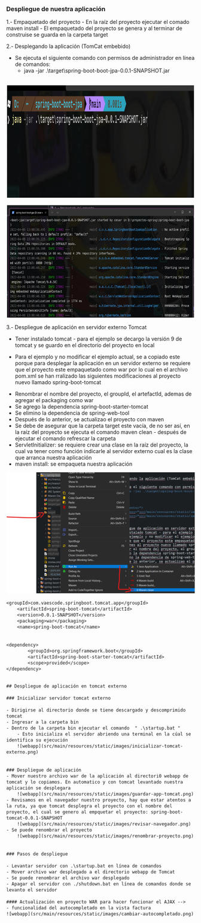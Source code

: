 ### Despliegue de nuestra aplicación 

1.- Empaquetado del proyecto
	- En la raíz del proyecto ejecutar el comado maven install
	- El empaquetado del proyecto se genera y al terminar de construise se guarda en la carpeta target
	
2.- Desplegando la aplicación (TomCat embebido)

+ Se ejecuta el siguiente comando con permisos de administrador en línea de comandos:  
	- 	java -jar .\target\spring-boot-boot-jpa-0.0.1-SNAPSHOT.jar <br/>
	<br/>

	
<p align="center">
      <img src="src/main/resources/static/images/comando.png" width="500" height="300" title="post-token"> <br/><br/>
      <img src="src/main/resources/static/images/ejecucion.png" width="500" height="300" title="gett-token">
</p>
	
3.- Despliegue de aplicación en servidor externo Tomcat
 + Tener instalado tomcat - para el ejemplo se decargo la versión 9 de tomcat y se guardo en el directorio del proyecto en local
 * Para el ejemplo y no modificar el ejemplo actual, se a copiado este porque para desplegar la aplicación en un servidor externo
 se requiere que el proyecto este empaquetado como war por lo cual en el archivo pom.xml se han rralizado las siguientes modificaciones al proyecto nuevo llamado spring-boot-tomcat
 - Renombrar el nombre del proyecto, el groupId, el artefactId, ademas de agregar el packaging como war
 - Se agrego la dependencia spring-boot-starter-tomcat
 - Se elimino la dependencia de spring-web-tool
- Después de lo anterior, se actualizao el proyecto con maven
- Se debe de asegurar que la carpeta target este vacía, de no ser así, en la raíz del proyecto se ejecuta el comando maven clean - después de ejecutar el comando refrescar la carpeta
- ServletInitializer: se requiere crear una clase en la raíz del proyecto, la cual va tener como función indicarle al servidor externo cual es la clase que arranca nuestra aplicación 
- maven install: se empaqueta nuestra aplicación 

![maven-clean](src/main/resources/static/images/maven-clean.png)

```
<groupId>com.vaescode.springboot.tomcat.app</groupId>
	<artifactId>spring-boot-tomcat</artifactId>
	<version>0.0.1-SNAPSHOT</version>
	<packaging>war</packaging>
	<name>spring-boot-tomcat</name>
	

<dependency>
		<groupId>org.springframework.boot</groupId>
		<artifactId>spring-boot-starter-tomcat</artifactId>
		<scope>provided</scope>
</dependency>
``` 		
```

## Despliegue de aplicación en tomcat externo

### Inicializar servidor tomcat externo

- Dirigirse al directorio donde se tiene descargado y descomprimido tomcat
- Ingresar a la carpeta bin
- Dentro de la carpeta bin ejecutar el comando  " .\startup.bat " 
	- Esto inicializa el servidor abriendo una terminal en la cúal se identifica su ejecución	
	![webapp](src/main/resources/static/images/inicializar-tomcat-externo.png)	
	
	
### Despliegue de aplicación
- Mover nuestro archivo war de la aplicación al directori0 webapp de tomcat y lo copiamos. En automatico y con tomcat levantado nuestra aplicación se desplegara
	![webapp](src/main/resources/static/images/guardar-app-tomcat.png)	
- Revisamos en el navegador nuestro proyecto, hay que estar atentos a la ruta, ya que tomcat desplegra el proyecto con el nombre del proyecto, el cual se genero al empquetar el proyecto: spring-boot-tomcat-0.0.1-SNAPSHOT
	![webapp](src/main/resources/static/images/revisar-navegador.png)
- Se puede renombrar el proyecto
	![webapp](src/main/resources/static/images/renombrar-proyecto.png)	


### Pasos de despliegue

- Levantar servidor con .\startup.bat en línea de comandos
- Mover archivo war desplegado a el directorio webapp de Tomcat
- Se puede renombrar el archivo war desplegado 	
- Apagar el servidor con ./shutdown.bat	en línea de comandos donde se levanto el servidor

#### Actualización en proyecto WAR para hacer funcionar el AJAX --> 
- funcionalidad del autocompletado en la vista factura
![webapp](src/main/resources/static/images/cambiar-autocompletado.png)	
	
	